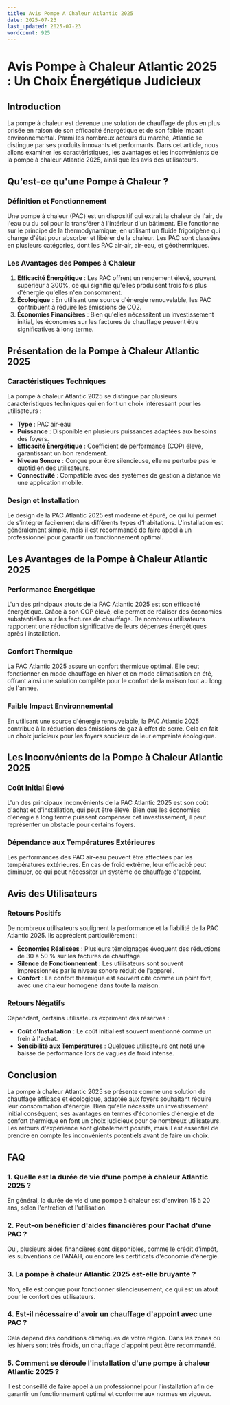 ```yaml
---
title: Avis Pompe A Chaleur Atlantic 2025
date: 2025-07-23
last_updated: 2025-07-23
wordcount: 925
---
```


# Avis Pompe à Chaleur Atlantic 2025 : Un Choix Énergétique Judicieux

## Introduction

La pompe à chaleur est devenue une solution de chauffage de plus en plus prisée en raison de son efficacité énergétique et de son faible impact environnemental. Parmi les nombreux acteurs du marché, Atlantic se distingue par ses produits innovants et performants. Dans cet article, nous allons examiner les caractéristiques, les avantages et les inconvénients de la pompe à chaleur Atlantic 2025, ainsi que les avis des utilisateurs.

## Qu'est-ce qu'une Pompe à Chaleur ?

### Définition et Fonctionnement

Une pompe à chaleur (PAC) est un dispositif qui extrait la chaleur de l'air, de l'eau ou du sol pour la transférer à l'intérieur d'un bâtiment. Elle fonctionne sur le principe de la thermodynamique, en utilisant un fluide frigorigène qui change d'état pour absorber et libérer de la chaleur. Les PAC sont classées en plusieurs catégories, dont les PAC air-air, air-eau, et géothermiques.

### Les Avantages des Pompes à Chaleur

1. **Efficacité Énergétique** : Les PAC offrent un rendement élevé, souvent supérieur à 300%, ce qui signifie qu'elles produisent trois fois plus d'énergie qu'elles n'en consomment.
2. **Écologique** : En utilisant une source d'énergie renouvelable, les PAC contribuent à réduire les émissions de CO2.
3. **Économies Financières** : Bien qu'elles nécessitent un investissement initial, les économies sur les factures de chauffage peuvent être significatives à long terme.

## Présentation de la Pompe à Chaleur Atlantic 2025

### Caractéristiques Techniques

La pompe à chaleur Atlantic 2025 se distingue par plusieurs caractéristiques techniques qui en font un choix intéressant pour les utilisateurs :

- **Type** : PAC air-eau
- **Puissance** : Disponible en plusieurs puissances adaptées aux besoins des foyers.
- **Efficacité Énergétique** : Coefficient de performance (COP) élevé, garantissant un bon rendement.
- **Niveau Sonore** : Conçue pour être silencieuse, elle ne perturbe pas le quotidien des utilisateurs.
- **Connectivité** : Compatible avec des systèmes de gestion à distance via une application mobile.

### Design et Installation

Le design de la PAC Atlantic 2025 est moderne et épuré, ce qui lui permet de s'intégrer facilement dans différents types d'habitations. L'installation est généralement simple, mais il est recommandé de faire appel à un professionnel pour garantir un fonctionnement optimal.

## Les Avantages de la Pompe à Chaleur Atlantic 2025

### Performance Énergétique

L'un des principaux atouts de la PAC Atlantic 2025 est son efficacité énergétique. Grâce à son COP élevé, elle permet de réaliser des économies substantielles sur les factures de chauffage. De nombreux utilisateurs rapportent une réduction significative de leurs dépenses énergétiques après l'installation.

### Confort Thermique

La PAC Atlantic 2025 assure un confort thermique optimal. Elle peut fonctionner en mode chauffage en hiver et en mode climatisation en été, offrant ainsi une solution complète pour le confort de la maison tout au long de l'année.

### Faible Impact Environnemental

En utilisant une source d'énergie renouvelable, la PAC Atlantic 2025 contribue à la réduction des émissions de gaz à effet de serre. Cela en fait un choix judicieux pour les foyers soucieux de leur empreinte écologique.

## Les Inconvénients de la Pompe à Chaleur Atlantic 2025

### Coût Initial Élevé

L'un des principaux inconvénients de la PAC Atlantic 2025 est son coût d'achat et d'installation, qui peut être élevé. Bien que les économies d'énergie à long terme puissent compenser cet investissement, il peut représenter un obstacle pour certains foyers.

### Dépendance aux Températures Extérieures

Les performances des PAC air-eau peuvent être affectées par les températures extérieures. En cas de froid extrême, leur efficacité peut diminuer, ce qui peut nécessiter un système de chauffage d'appoint.

## Avis des Utilisateurs

### Retours Positifs

De nombreux utilisateurs soulignent la performance et la fiabilité de la PAC Atlantic 2025. Ils apprécient particulièrement :

- **Économies Réalisées** : Plusieurs témoignages évoquent des réductions de 30 à 50 % sur les factures de chauffage.
- **Silence de Fonctionnement** : Les utilisateurs sont souvent impressionnés par le niveau sonore réduit de l'appareil.
- **Confort** : Le confort thermique est souvent cité comme un point fort, avec une chaleur homogène dans toute la maison.

### Retours Négatifs

Cependant, certains utilisateurs expriment des réserves :

- **Coût d'Installation** : Le coût initial est souvent mentionné comme un frein à l'achat.
- **Sensibilité aux Températures** : Quelques utilisateurs ont noté une baisse de performance lors de vagues de froid intense.

## Conclusion

La pompe à chaleur Atlantic 2025 se présente comme une solution de chauffage efficace et écologique, adaptée aux foyers souhaitant réduire leur consommation d'énergie. Bien qu'elle nécessite un investissement initial conséquent, ses avantages en termes d'économies d'énergie et de confort thermique en font un choix judicieux pour de nombreux utilisateurs. Les retours d'expérience sont globalement positifs, mais il est essentiel de prendre en compte les inconvénients potentiels avant de faire un choix.

## FAQ

### 1. Quelle est la durée de vie d'une pompe à chaleur Atlantic 2025 ?

En général, la durée de vie d'une pompe à chaleur est d'environ 15 à 20 ans, selon l'entretien et l'utilisation.

### 2. Peut-on bénéficier d'aides financières pour l'achat d'une PAC ?

Oui, plusieurs aides financières sont disponibles, comme le crédit d'impôt, les subventions de l'ANAH, ou encore les certificats d'économie d'énergie.

### 3. La pompe à chaleur Atlantic 2025 est-elle bruyante ?

Non, elle est conçue pour fonctionner silencieusement, ce qui est un atout pour le confort des utilisateurs.

### 4. Est-il nécessaire d'avoir un chauffage d'appoint avec une PAC ?

Cela dépend des conditions climatiques de votre région. Dans les zones où les hivers sont très froids, un chauffage d'appoint peut être recommandé.

### 5. Comment se déroule l'installation d'une pompe à chaleur Atlantic 2025 ?

Il est conseillé de faire appel à un professionnel pour l'installation afin de garantir un fonctionnement optimal et conforme aux normes en vigueur.